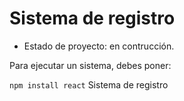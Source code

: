 <h1>Sistema de registro</h1>

- Estado de proyecto: en contrucción.

Para ejecutar un sistema, debes poner:

```npm install react```
Sistema de registro
